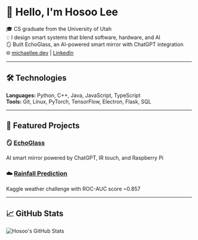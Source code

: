 # 👋 Hello, I'm Hosoo Lee

🎓 CS graduate from the University of Utah  
💡 I design smart systems that blend software, hardware, and AI  
🪞 Built EchoGlass, an AI-powered smart mirror with ChatGPT integration  
🌐 [michaellee.dev](https://michaellee.dev) | [LinkedIn](https://linkedin.com/in/hosoo)

---

## 🛠️ Technologies
**Languages:** Python, C++, Java, JavaScript, TypeScript  
**Tools:** Git, Linux, PyTorch, TensorFlow, Electron, Flask, SQL  

---

## 📌 Featured Projects

### 🪞 [EchoGlass](https://echoglass.vercel.app/)
AI smart mirror powered by ChatGPT, IR touch, and Raspberry Pi

### ☁️ [Rainfall Prediction](https://github.com/michaelhlee00/kaggle-rainfall-prediction)
Kaggle weather challenge with ROC-AUC score ~0.857

---

## 📈 GitHub Stats
![Hosoo's GitHub Stats](https://github-readme-stats.vercel.app/api?username=hosoo&show_icons=true&theme=tokyonight)
